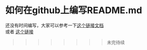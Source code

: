 如何在github上编写README.md
===


还没有时间编写，大家可以参考一下[这个链接文档](http://blog.csdn.net/kaitiren/article/details/38513715)  
或者 [这个链接](http://www.kuqin.com/shuoit/20141125/343459.html)
>>>>>>>>未完待续
